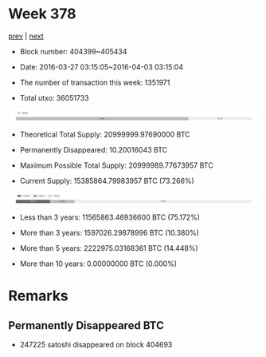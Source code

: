 # Week 378

[prev](week0377.md) | [next](week0379.md)

- Block number: 404399~405434

- Date: 2016-03-27 03:15:05~2016-04-03 03:15:04

- The number of transaction this week: 1351971

- Total utxo: 36051733

![](../images/mined_week0378.png)

- Theoretical Total Supply: 20999999.97690000 BTC

- Permanently Disappeared: 10.20016043 BTC

- Maximum Possible Total Supply: 20999989.77673957 BTC

- Current Supply: 15385864.79983957 BTC (73.266%)

![](../images/year_week0378.png)


- Less than 3 years: 11565863.46936600 BTC (75.172%)

- More than 3 years: 1597026.29878996 BTC (10.380%)

- More than 5 years: 2222975.03168361 BTC (14.448%)

- More than 10 years: 0.00000000 BTC (0.000%)

# Remarks

## Permanently Disappeared BTC

- 247225 satoshi disappeared on block 404693

